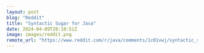 ```yaml
---
layout: post
blog: "Reddit"
title: "Syntactic Sugar for Java"
date: 2024-04-09T20:10:51Z
image: images/reddit.png
remote_url: "https://www.reddit.com/r/java/comments/1c01vwj/syntactic_sugar_for_java/"
---
```

